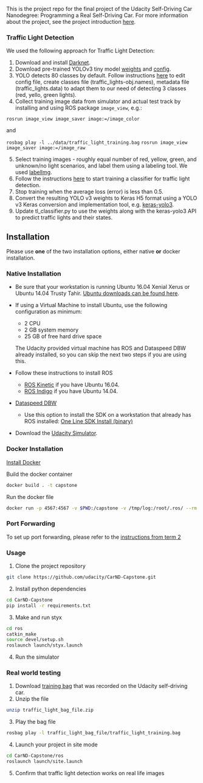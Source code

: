 This is the project repo for the final project of the Udacity Self-Driving Car Nanodegree: Programming a Real Self-Driving Car. For more information about the project, see the project introduction [here](https://classroom.udacity.com/nanodegrees/nd013/parts/6047fe34-d93c-4f50-8336-b70ef10cb4b2/modules/e1a23b06-329a-4684-a717-ad476f0d8dff/lessons/462c933d-9f24-42d3-8bdc-a08a5fc866e4/concepts/5ab4b122-83e6-436d-850f-9f4d26627fd9).

### Traffic Light Detection

We used the following approach for Traffic Light Detection:
1. Download and install [Darknet](https://pjreddie.com/darknet/yolo/).
2. Download pre-trained YOLOv3 tiny model [weights](https://pjreddie.com/media/files/yolov3-tiny.weights) and [config](https://github.com/pjreddie/darknet/blob/master/cfg/yolov3-tiny.cfg).
3. YOLO detects 80 classes by default. Follow instructions [here](https://github.com/AlexeyAB/darknet#how-to-train-to-detect-your-custom-objects) to edit config file, create classes file (traffic_lights-obj.names), metadata file (traffic_lights.data) to adapt them to our need of detecting 3 classes (red, yello, green lights).
4. Collect training image data from simulator and actual test track by installing and using ROS package `image_view`, e.g.:

`rosrun image_view image_saver image:=/image_color`

and

`rosbag play -l ../data/traffic_light_training.bag`
`rosrun image_view image_saver image:=/image_raw`

5. Select training images - roughly equal number of red, yellow, green, and unknown/no light scenarios, and label them using a labeling tool. We used [labelImg](https://github.com/tzutalin/labelImg).
6. Follow the instructions [here](https://github.com/AlexeyAB/darknet#how-to-train-tiny-yolo-to-detect-your-custom-objects) to start training a classifier for traffic light detection.
7. Stop training when the average loss (error) is less than 0.5.
8. Convert the resulting YOLO v3 weights to Keras H5 format using a YOLO v3 Keras conversion and implementation tool, e.g. [keras-yolo3](https://github.com/qqwweee/keras-yolo3).
9. Update tl_classifier.py to use the weights along with the keras-yolo3 API to predict traffic lights and their states.

## Installation

Please use **one** of the two installation options, either native **or** docker installation.

### Native Installation

* Be sure that your workstation is running Ubuntu 16.04 Xenial Xerus or Ubuntu 14.04 Trusty Tahir. [Ubuntu downloads can be found here](https://www.ubuntu.com/download/desktop).
* If using a Virtual Machine to install Ubuntu, use the following configuration as minimum:
  * 2 CPU
  * 2 GB system memory
  * 25 GB of free hard drive space

  The Udacity provided virtual machine has ROS and Dataspeed DBW already installed, so you can skip the next two steps if you are using this.

* Follow these instructions to install ROS
  * [ROS Kinetic](http://wiki.ros.org/kinetic/Installation/Ubuntu) if you have Ubuntu 16.04.
  * [ROS Indigo](http://wiki.ros.org/indigo/Installation/Ubuntu) if you have Ubuntu 14.04.
* [Dataspeed DBW](https://bitbucket.org/DataspeedInc/dbw_mkz_ros)
  * Use this option to install the SDK on a workstation that already has ROS installed: [One Line SDK Install (binary)](https://bitbucket.org/DataspeedInc/dbw_mkz_ros/src/81e63fcc335d7b64139d7482017d6a97b405e250/ROS_SETUP.md?fileviewer=file-view-default)
* Download the [Udacity Simulator](https://github.com/udacity/CarND-Capstone/releases).

### Docker Installation
[Install Docker](https://docs.docker.com/engine/installation/)

Build the docker container
```bash
docker build . -t capstone
```

Run the docker file
```bash
docker run -p 4567:4567 -v $PWD:/capstone -v /tmp/log:/root/.ros/ --rm -it capstone
```

### Port Forwarding
To set up port forwarding, please refer to the [instructions from term 2](https://classroom.udacity.com/nanodegrees/nd013/parts/40f38239-66b6-46ec-ae68-03afd8a601c8/modules/0949fca6-b379-42af-a919-ee50aa304e6a/lessons/f758c44c-5e40-4e01-93b5-1a82aa4e044f/concepts/16cf4a78-4fc7-49e1-8621-3450ca938b77)

### Usage

1. Clone the project repository
```bash
git clone https://github.com/udacity/CarND-Capstone.git
```

2. Install python dependencies
```bash
cd CarND-Capstone
pip install -r requirements.txt
```
3. Make and run styx
```bash
cd ros
catkin_make
source devel/setup.sh
roslaunch launch/styx.launch
```
4. Run the simulator

### Real world testing
1. Download [training bag](https://s3-us-west-1.amazonaws.com/udacity-selfdrivingcar/traffic_light_bag_file.zip) that was recorded on the Udacity self-driving car.
2. Unzip the file
```bash
unzip traffic_light_bag_file.zip
```
3. Play the bag file
```bash
rosbag play -l traffic_light_bag_file/traffic_light_training.bag
```
4. Launch your project in site mode
```bash
cd CarND-Capstone/ros
roslaunch launch/site.launch
```
5. Confirm that traffic light detection works on real life images
